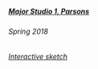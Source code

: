 
##### [Major Studio 1, Parsons](https://churc.github.io/MajorStudio1/)
###### Spring 2018


###### [Interactive sketch](https://github.com/churc/MajorStudio1/blob/master/Interactive/quant2_churchouse.pdf)





